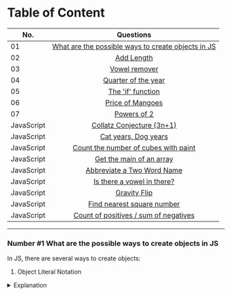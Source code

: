# Table of Content

| No.      | Questions    |   
| ------------- |:-------------:| 
| 01    |[What are the possible ways to create objects in JS](#nr1)|
| 02    |[Add Length](#problem2)|
| 03    | [Vowel remover](#problem3)||
| 04    | [Quarter of the year](#problem4)||
| 05    | [The 'if' function](#problem5)||
| 06    |  [Price of Mangoes](#problem6)||
| 07    | [Powers of 2](#problem7)||
| JavaScript    | [Collatz Conjecture (3n+1)](#problem8)||
| JavaScript    |[Cat years, Dog years](#problem9)||
| JavaScript    | [Count the number of cubes with paint](#problem10)||
| JavaScript    | [Get the main of an array](#problem11)||
| JavaScript    | [Abbreviate a Two Word Name](#problem12)||
| JavaScript    |[Is there a vowel in there?](#problem13)||
| JavaScript    | [Gravity Flip](#problem14)||
| JavaScript    | [Find nearest square number](#problem15)||
| JavaScript    |  [Count of positives / sum of negatives](#problem16)||

---

### Number #1 What are the possible ways to create objects in JS<a name="nr"></a>

In JS, there are several ways to create objects: 

1. Object Literal Notation

<details>
<summary>Explanation</summary>
<br>
You can create an object using object literal notation by defining its properties and values in curly breaces:
```javascript
const person = {
  name: 'John',
  age: 30,
  gender: 'Male'
};

```
</details>

